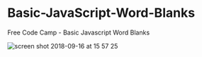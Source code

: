 # Basic-JavaScript-Word-Blanks
Free Code Camp - Basic Javascript Word Blanks

![screen shot 2018-09-16 at 15 57 25](https://user-images.githubusercontent.com/16766170/45597825-5c208400-b9c9-11e8-8ccb-65f093c950b0.png)
